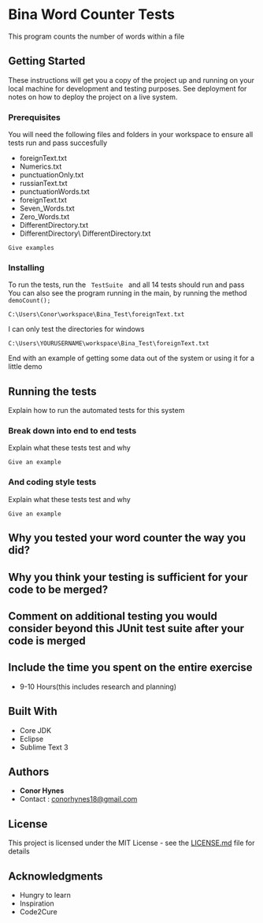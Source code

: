 # Bina Word Counter Tests

This program counts the number of words within a file

## Getting Started

These instructions will get you a copy of the project up and running on your local machine for development and testing purposes. See deployment for notes on how to deploy the project on a live system.

### Prerequisites

You will need the following files and folders in your workspace to ensure all tests run and pass succesfully
* foreignText.txt
* Numerics.txt
* punctuationOnly.txt
* russianText.txt
* punctuationWords.txt
* foreignText.txt
* Seven_Words.txt
* Zero_Words.txt
* DifferentDirectory.txt
* DifferentDirectory\ DifferentDirectory.txt


```
Give examples
```

### Installing

To run the tests, run the ```  TestSuite  ``` and all 14 tests should run and pass
You can also see the program running in the main, by running the method ``` demoCount(); ```

```
C:\Users\Conor\workspace\Bina_Test\foreignText.txt
```

I can only test the directories for windows 

```
C:\Users\YOURUSERNAME\workspace\Bina_Test\foreignText.txt
```

End with an example of getting some data out of the system or using it for a little demo

## Running the tests

Explain how to run the automated tests for this system

### Break down into end to end tests

Explain what these tests test and why

```
Give an example
```

### And coding style tests

Explain what these tests test and why

```
Give an example
```
## Why you tested your word counter the way you did?

## Why you think your testing is sufficient for your code to be merged?

## Comment on additional testing you would consider beyond this JUnit test suite after your code is merged

## Include the time you spent on the entire exercise 
* 9-10 Hours(this includes research and planning)

## Built With

* Core JDK
* Eclipse
* Sublime Text 3



## Authors

* **Conor Hynes** 
* Contact : conorhynes18@gmail.com

## License

This project is licensed under the MIT License - see the [LICENSE.md](LICENSE.md) file for details

## Acknowledgments

* Hungry to learn
* Inspiration
* Code2Cure

